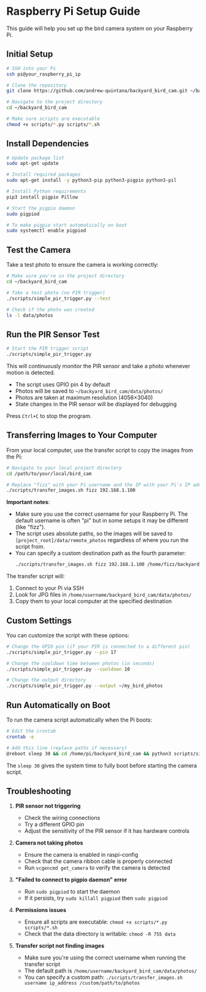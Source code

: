 # Raspberry Pi Setup Guide

This guide will help you set up the bird camera system on your Raspberry Pi.

## Initial Setup

```bash
# SSH into your Pi
ssh pi@your_raspberry_pi_ip

# Clone the repository
git clone https://github.com/andrew-quintana/backyard_bird_cam.git ~/backyard_bird_cam

# Navigate to the project directory
cd ~/backyard_bird_cam

# Make sure scripts are executable
chmod +x scripts/*.py scripts/*.sh
```

## Install Dependencies

```bash
# Update package list
sudo apt-get update

# Install required packages
sudo apt-get install -y python3-pip python3-pigpio python3-pil

# Install Python requirements
pip3 install pigpio Pillow

# Start the pigpio daemon
sudo pigpiod

# To make pigpio start automatically on boot
sudo systemctl enable pigpiod
```

## Test the Camera

Take a test photo to ensure the camera is working correctly:

```bash
# Make sure you're in the project directory
cd ~/backyard_bird_cam

# Take a test photo (no PIR trigger)
./scripts/simple_pir_trigger.py --test

# Check if the photo was created
ls -l data/photos
```

## Run the PIR Sensor Test

```bash
# Start the PIR trigger script
./scripts/simple_pir_trigger.py
```

This will continuously monitor the PIR sensor and take a photo whenever motion is detected.

- The script uses GPIO pin 4 by default
- Photos will be saved to `~/backyard_bird_cam/data/photos/`
- Photos are taken at maximum resolution (4056×3040)
- State changes in the PIR sensor will be displayed for debugging

Press `Ctrl+C` to stop the program.

## Transferring Images to Your Computer

From your local computer, use the transfer script to copy the images from the Pi:

```bash
# Navigate to your local project directory
cd /path/to/your/local/bird_cam

# Replace "fizz" with your Pi username and the IP with your Pi's IP address
./scripts/transfer_images.sh fizz 192.168.1.100
```

**Important notes**:
- Make sure you use the correct username for your Raspberry Pi. The default username is often "pi" but in some setups it may be different (like "fizz").
- The script uses absolute paths, so the images will be saved to `[project_root]/data/remote_photos` regardless of where you run the script from.
- You can specify a custom destination path as the fourth parameter:
  ```bash
  ./scripts/transfer_images.sh fizz 192.168.1.100 /home/fizz/backyard_bird_cam/data/photos /absolute/path/to/destination
  ```

The transfer script will:
1. Connect to your Pi via SSH
2. Look for JPG files in `/home/username/backyard_bird_cam/data/photos/`
3. Copy them to your local computer at the specified destination

## Custom Settings

You can customize the script with these options:

```bash
# Change the GPIO pin (if your PIR is connected to a different pin)
./scripts/simple_pir_trigger.py --pin 17

# Change the cooldown time between photos (in seconds)
./scripts/simple_pir_trigger.py --cooldown 10

# Change the output directory
./scripts/simple_pir_trigger.py --output ~/my_bird_photos
```

## Run Automatically on Boot

To run the camera script automatically when the Pi boots:

```bash
# Edit the crontab
crontab -e

# Add this line (replace paths if necessary)
@reboot sleep 30 && cd /home/pi/backyard_bird_cam && python3 scripts/simple_pir_trigger.py >> /home/pi/backyard_bird_cam/camera.log 2>&1
```

The `sleep 30` gives the system time to fully boot before starting the camera script.

## Troubleshooting

1. **PIR sensor not triggering**
   - Check the wiring connections
   - Try a different GPIO pin
   - Adjust the sensitivity of the PIR sensor if it has hardware controls

2. **Camera not taking photos**
   - Ensure the camera is enabled in raspi-config
   - Check that the camera ribbon cable is properly connected
   - Run `vcgencmd get_camera` to verify the camera is detected

3. **"Failed to connect to pigpio daemon" error**
   - Run `sudo pigpiod` to start the daemon
   - If it persists, try `sudo killall pigpiod` then `sudo pigpiod`

4. **Permissions issues**
   - Ensure all scripts are executable: `chmod +x scripts/*.py scripts/*.sh`
   - Check that the data directory is writable: `chmod -R 755 data`

5. **Transfer script not finding images**
   - Make sure you're using the correct username when running the transfer script
   - The default path is `/home/username/backyard_bird_cam/data/photos/`
   - You can specify a custom path: `./scripts/transfer_images.sh username ip_address /custom/path/to/photos` 